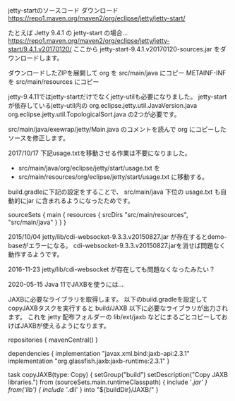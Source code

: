 jetty-startのソースコード ダウンロード
https://repo1.maven.org/maven2/org/eclipse/jetty/jetty-start/

たとえば Jetty 9.4.1 の jetty-start の場合…
https://repo1.maven.org/maven2/org/eclipse/jetty/jetty-start/9.4.1.v20170120/
ここから
jetty-start-9.4.1.v20170120-sources.jar
をダウンロードします。

ダウンロードしたZIPを展開して
org を src/main/java にコピー
METAINF-INF を src/main/resources にコピー

jetty-9.4.11ではjetty-startだけでなくjetty-utilも必要になりました。
jetty-startが依存しているjetty-util内の
org.eclipse.jetty.util.JavaVersion.java
org.eclipse.jetty.util.TopologicalSort.java
の2つが必要です。

src/main/java/exewrap/jetty/Main.java のコメントを読んで org にコピーしたソースを修正します。


2017/10/17
下記usage.txtを移動させる作業は不要になりました。
 * src/main/java/org/eclipse/jetty/start/usage.txt を
 * src/main/resources/org/eclipse/jetty/start/usage.txt に移動する。

build.gradleに下記の設定をすることで、
src/main/java 下位の usage.txt も自動的にjar に含まれるようになったためです。

sourceSets {
	main {
		resources {
			srcDirs "src/main/resources", "src/main/java"
		}
	}
}

2015/10/04
jetty/lib/cdi-websocket-9.3.3.v20150827.jar が存在するとdemo-baseがエラーになる。
cdi-websocket-9.3.3.v20150827.jarを消せば問題なく動作するようです。

2016-11-23
jetty/lib/cdi-websocket が存在しても問題なくなったみたい？

2020-05-15
Java 11でJAXBを使うには…

JAXBに必要なライブラリを取得します。
以下のbuild.gradleを設定してcopyJAXBタスクを実行すると build/JAXB 以下に必要なライブラリが出力されます。
これを jetty 配布フォルダーの lib/ext/jaxb などにまるごとコピーしておけばJAXBが使えるようになります。

repositories {
	mavenCentral()
}

dependencies {
	implementation "javax.xml.bind:jaxb-api:2.3.1"
	implementation "org.glassfish.jaxb:jaxb-runtime:2.3.1"
}

task copyJAXB(type: Copy) {
	setGroup("build")
	setDescription("Copy JAXB libraries.")
	from (sourceSets.main.runtimeClasspath) {
		include '*.jar'
	}
	from('lib') {
		include '*.dll'
	}
	into "${buildDir}/JAXB/"
}

